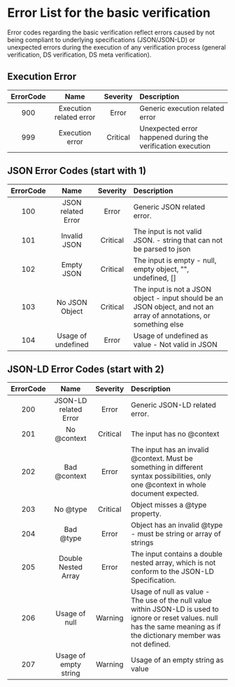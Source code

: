 # Error List for the basic verification

Error codes regarding the basic verification reflect errors caused by not being compliant to underlying specifications (JSON/JSON-LD) or unexpected errors during the execution of any verification process (general verification, DS verification, DS meta verification). 

## Execution Error

| ErrorCode | Name | Severity | Description |
| :---: | :---: | :---: | :--- |
| 900 | Execution related error | Error | Generic execution related error
| 999 | Execution error | Critical | Unexpected error happened during the verification execution

##  JSON Error Codes (start with 1)

| ErrorCode | Name | Severity | Description |
| :---: | :---: | :---: | :--- |
| 100 | JSON related Error|	Error | Generic JSON related error.
| 101 | Invalid JSON |Critical|	The input is not valid JSON. - string that can not be parsed to json
| 102 | Empty JSON | Critical| The input is empty - null, empty object, "", undefined, []
| 103 | No JSON Object |Critical	|The input is not a JSON object - input should be an JSON object, and not an array of annotations, or something else
| 104 | 	Usage of undefined	| Error| 	Usage of undefined as value - Not valid in JSON

## JSON-LD Error Codes (start with 2)

| ErrorCode | Name | Severity | Description |
| :---: | :---: | :---: | :--- |
| 200	| JSON-LD related Error	| Error| 	Generic JSON-LD related error.
| 201	| No @context| 	Critical| 	The input has no @context
| 202	| Bad @context	| Error| 	The input has an invalid @context. Must be something in different syntax possibilities, only one @context in whole document expected.
| 203	| No @type	| Critical| 	Object misses a @type property.
| 204	| Bad @type| 	Error| 	Object has an invalid @type - must be string or array of strings
| 205	| Double Nested Array| 	Error| 	The input contains a double nested array, which is not conform to the JSON-LD Specification.
| 206| 	Usage of null| 	Warning| 	Usage of null as value - The use of the null value within JSON-LD is used to ignore or reset values. null has the same meaning as if the dictionary member was not defined.
| 207	| Usage of empty string| 	Warning	| Usage of an empty string as value